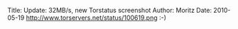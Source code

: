 Title: Update: 32MB/s, new Torstatus screenshot
Author: Moritz
Date: 2010-05-19
http://www.torservers.net/status/100619.png :-)
